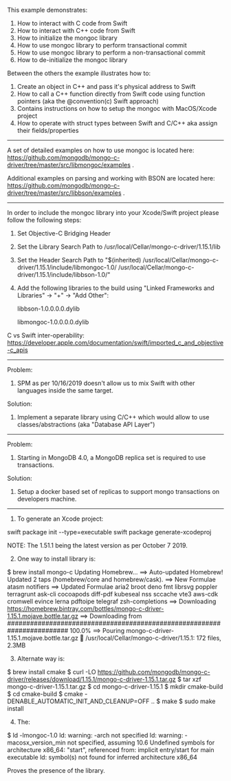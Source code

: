 This example demonstrates:

  1. How to interact with C code from Swift
  2. How to interact with C++ code from Swift
  3. How to initialize the mongoc library
  4. How to use mongoc library to perform transactional commit
  5. How to use mongoc library to perform a non-transactional commit
  6. How to de-initialize the mongoc library
  
  Between the others the example illustrates how to:
  1. Create an object in C++ and pass it's physical address to Swift
  2. How to call a C++ function directly from Swift code using function pointers (aka the @convention(c) Swift approach)
  3. Contains instructions on how to setup the mongoc with MacOS/Xcode project
  4. How to operate with struct types between Swift and C/C++ aka assign their fields/properties

-----------------------------------

A set of detailed examples on how to use mongoc is located here:
https://github.com/mongodb/mongo-c-driver/tree/master/src/libmongoc/examples .

Additional examples on parsing and working with BSON are located here:
https://github.com/mongodb/mongo-c-driver/tree/master/src/libbson/examples .

-----------------------------------

In order to include the mongoc library into your Xcode/Swift project please follow the following steps:

1. Set Objective-C Bridging Header
2. Set the Library Search Path to /usr/local/Cellar/mongo-c-driver/1.15.1/lib
3. Set the Header Search Path to "$(inherited) /usr/local/Cellar/mongo-c-driver/1.15.1/include/libmongoc-1.0/ /usr/local/Cellar/mongo-c-driver/1.15.1/include/libbson-1.0/"
4. Add the following libraries to the build using "Linked Frameworks and Libraries" -> "+" -> "Add Other":

    libbson-1.0.0.0.0.dylib
    
    libmongoc-1.0.0.0.0.dylib

C vs Swift inter-operability: https://developer.apple.com/documentation/swift/imported_c_and_objective-c_apis

-----------------------------------

Problem:

1. SPM as per 10/16/2019 doesn't allow us to mix Swift with other languages inside the same target.

Solution:

1. Implement a separate library using C/C++ which would allow to use classes/abstractions (aka "Database API Layer")

-----------------------------------

Problem:

1. Starting in MongoDB 4.0, a MongoDB replica set is required to use transactions.

Solution:

1. Setup a docker based set of replicas to support mongo transactions on developers machine.

-----------------------------------

1. To generate an Xcode project:

swift package init --type=executable
swift package generate-xcodeproj

NOTE: The 1.51.1 being the latest version as per October 7 2019.


2. One way to install library is:

$ brew install mongo-c
Updating Homebrew...
==> Auto-updated Homebrew!
Updated 2 taps (homebrew/core and homebrew/cask).
==> New Formulae
atasm notifiers
==> Updated Formulae
aria2 broot deno fmt librsvg poppler terragrunt ask-cli cocoapods diff-pdf kubeseal nss sccache vte3 aws-cdk cromwell evince lerna pdftoipe telegraf zsh-completions
==> Downloading https://homebrew.bintray.com/bottles/mongo-c-driver-1.15.1.mojave.bottle.tar.gz
==> Downloading from <skipped>
######################################################################## 100.0%
==> Pouring mongo-c-driver-1.15.1.mojave.bottle.tar.gz
🍺  /usr/local/Cellar/mongo-c-driver/1.15.1: 172 files, 2.3MB


3. Alternate way is:

$ brew install cmake
$ curl -LO https://github.com/mongodb/mongo-c-driver/releases/download/1.15.1/mongo-c-driver-1.15.1.tar.gz
$ tar xzf mongo-c-driver-1.15.1.tar.gz
$ cd mongo-c-driver-1.15.1
$ mkdir cmake-build
$ cd cmake-build
$ cmake -DENABLE_AUTOMATIC_INIT_AND_CLEANUP=OFF ..
$ make
$ sudo make install


4. The:

$ ld -lmongoc-1.0
ld: warning: -arch not specified
ld: warning: -macosx_version_min not specified, assuming 10.6
Undefined symbols for architecture x86_64:
"start", referenced from:
implicit entry/start for main executable
ld: symbol(s) not found for inferred architecture x86_64

Proves the presence of the library.
